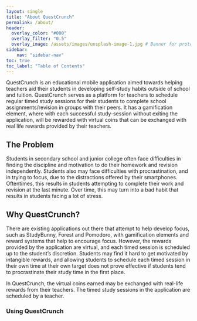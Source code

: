 ```yaml
---
layout: single
title: "About QuestCrunch"
permalink: /about/
header:
  overlay_color: "#000"
  overlay_filter: "0.5"
  overlay_image: /assets/images/unsplash-image-1.jpg # Banner for prototype here
sidebar:
    nav: "sidebar-nav"
toc: true
toc_label: "Table of Contents"
---
```


QuestCrunch is an educational mobile application aimed towards helping teachers aid their students in developing self-study habits outside of school and tuition. QuestCrunch serves as a platform for teachers to schedule regular timed study sessions for their students to complete school assignments/revision in groups with their peers. It has a gamification element, where with each successful study-session without exiting the application, will be rewarded with virtual coins that can be exchanged with real life rewards provided by their teachers. 

## The Problem

Students in secondary school and junior college often face difficulties in finding the discipline and motivation to do their homework and revision independently. Students also may face difficulties with procrastination, and in trying to focus, due to the distractions offered by their smartphones. Oftentimes, this results in students attempting to complete their work and revision at the last minute. Over time, this may turn into a bad habit that results in students facing a lot of stress.

## Why QuestCrunch?

There are existing applications out there that attempt to help develop focus, such as StudyBunny, Forest and Pomodoro, with gamification elements and reward systems that help to encourage focus. However, the rewards provided by the application are virtual, and each timed session is scheduled up to the student’s discretion. Students may find it hard to get motivated by intangible rewards, and allowing students to schedule each timed session in their own time at their own target does not prove effective if students tend to procrastinate their study time in the first place. 

In QuestCrunch, the virtual coins earned may be exchanged with real-life rewards from their teachers. The timed study sessions in the application are scheduled by a teacher. 


### Using QuestCrunch

